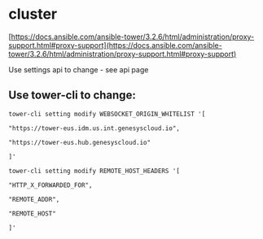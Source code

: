 # cluster

[https://docs.ansible.com/ansible-tower/3.2.6/html/administration/proxy-support.html#proxy-support](https://docs.ansible.com/ansible-tower/3.2.6/html/administration/proxy-support.html#proxy-support)

Use settings api to change - see api page

## Use tower-cli to change:

`tower-cli setting modify WEBSOCKET_ORIGIN_WHITELIST '[`

`"https://tower-eus.idm.us.int.genesyscloud.io",`

`"https://tower-eus.hub.genesyscloud.io"`

`]'`

`tower-cli setting modify REMOTE_HOST_HEADERS '[`

`"HTTP_X_FORWARDED_FOR",`

`"REMOTE_ADDR",`

`"REMOTE_HOST"`

`]'`
